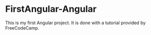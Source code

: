 # FirstAngular-Angular
This is my first Angular project. It is done with a tutorial provided by FreeCodeCamp.
